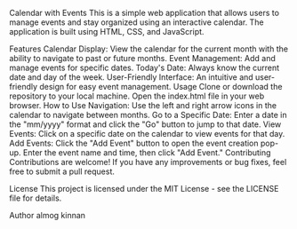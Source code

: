Calendar with Events
This is a simple web application that allows users to manage events and stay organized using an interactive calendar. The application is built using HTML, CSS, and JavaScript.

Features
Calendar Display: View the calendar for the current month with the ability to navigate to past or future months.
Event Management: Add and manage events for specific dates.
Today's Date: Always know the current date and day of the week.
User-Friendly Interface: An intuitive and user-friendly design for easy event management.
Usage
Clone or download the repository to your local machine.
Open the index.html file in your web browser.
How to Use
Navigation: Use the left and right arrow icons in the calendar to navigate between months.
Go to a Specific Date: Enter a date in the "mm/yyyy" format and click the "Go" button to jump to that date.
View Events: Click on a specific date on the calendar to view events for that day.
Add Events: Click the "Add Event" button to open the event creation pop-up. Enter the event name and time, then click "Add Event."
Contributing
Contributions are welcome! If you have any improvements or bug fixes, feel free to submit a pull request.

License
This project is licensed under the MIT License - see the LICENSE file for details.

Author
almog kinnan
 
 
